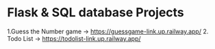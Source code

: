 # Flask  & SQL database Projects
1.Guess the Number game -> https://guessgame-link.up.railway.app/
2. Todo List -> https://todolist-link.up.railway.app/
